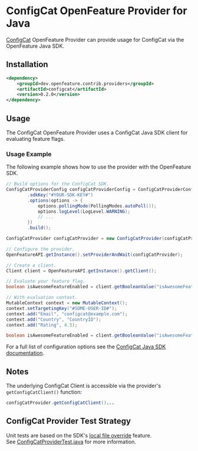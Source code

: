 # ConfigCat OpenFeature Provider for Java

[ConfigCat](https://configcat.com/) OpenFeature Provider can provide usage for ConfigCat via the OpenFeature Java SDK.

## Installation

<!-- x-release-please-start-version -->

```xml
<dependency>
    <groupId>dev.openfeature.contrib.providers</groupId>
    <artifactId>configcat</artifactId>
    <version>0.2.0</version>
</dependency>
```

<!-- x-release-please-end-version -->

## Usage
The ConfigCat OpenFeature Provider uses a ConfigCat Java SDK client for evaluating feature flags.

### Usage Example

The following example shows how to use the provider with the OpenFeature SDK.

```java
// Build options for the ConfigCat SDK.
ConfigCatProviderConfig configCatProviderConfig = ConfigCatProviderConfig.builder()
        .sdkKey("#YOUR-SDK-KEY#")
        .options(options -> {
            options.pollingMode(PollingModes.autoPoll());
            options.logLevel(LogLevel.WARNING);
            // ...
        })
        .build();

ConfigCatProvider configCatProvider = new ConfigCatProvider(configCatProviderConfig);

// Configure the provider.
OpenFeatureAPI.getInstance().setProviderAndWait(configCatProvider);

// Create a client.
Client client = OpenFeatureAPI.getInstance().getClient();

// Evaluate your feature flag.
boolean isAwesomeFeatureEnabled = client.getBooleanValue("isAwesomeFeatureEnabled", false);

// With evaluation context.
MutableContext context = new MutableContext();
context.setTargetingKey("#SOME-USER-ID#");
context.add("Email", "configcat@example.com");
context.add("Country", "CountryID");
context.add("Rating", 4.5);

boolean isAwesomeFeatureEnabled = client.getBooleanValue("isAwesomeFeatureEnabled", false, context);
```
For a full list of configuration options see the [ConfigCat Java SDK documentation](https://configcat.com/docs/sdk-reference/java/#creating-the-configcat-client).

## Notes
The underlying ConfigCat Client is accessible via the provider's `getConfigCatClient()` function:

```java
configCatProvider.getConfigCatClient()...
```

## ConfigCat Provider Test Strategy

Unit tests are based on the SDK's [local file override](https://configcat.com/docs/sdk-reference/java/#flag-overrides) feature.  
See [ConfigCatProviderTest.java](./src/test/java/dev/openfeature/contrib/providers/configcat/ConfigCatProviderTest.java)
for more information.
